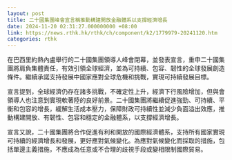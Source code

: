 ```yaml
---
layout: post
title: 二十國集團峰會宣言稱推動構建開放金融體系以支撐經濟增長
date: 2024-11-20 02:31:27.000000000 +08:00
link: https://news.rthk.hk/rthk/ch/component/k2/1779979-20241120.htm
categories: rthk
---
```


在巴西里約熱內盧舉行的二十國集團領導人峰會閉幕，並發表宣言，重申二十國集團將肩負集體責任，有效引領全球經濟，並為可持續、包容、韌性的全球發展創造條件。繼續承諾支持發展中國家應對全球危機和挑戰，實現可持續發展目標。

宣言提到，全球經濟仍存在諸多挑戰，不確定性上升，經濟下行風險增加，但與會領導人也注意到實現軟著陸的良好前景。二十國集團將繼續促進強勁、可持續、平衡和包容的增長，緩解生活成本壓力，保障財政可持續性並減少負面溢出效應，推動構建開放、有韌性、包容和穩定的金融體系，以支撐經濟增長。

宣言又說，二十國集團將合作促進有利和開放的國際經濟體系，支持所有國家實現可持續的經濟增長和發展，更好應對氣候變化。為應對氣候變化而採取的措施，包括單邊主義措施，不應成為任意或不合理的歧視手段或變相限制國際貿易。
